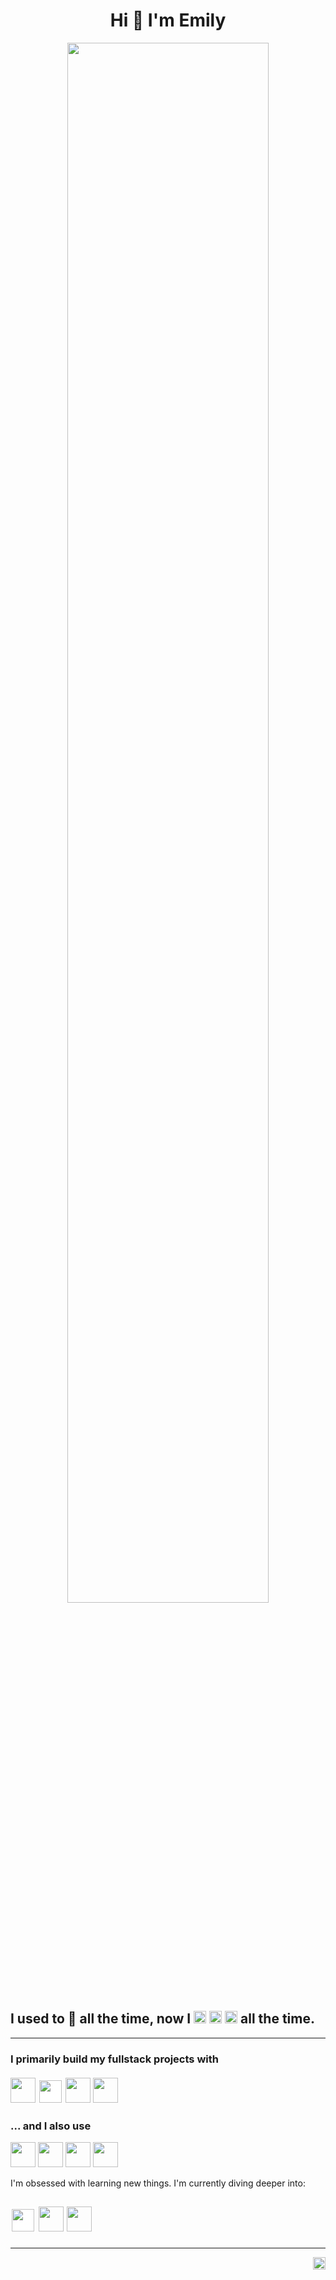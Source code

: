 <div align="center">
<h1>Hi 👀 I'm Emily</h1>
<img src="https://media.giphy.com/media/13GIgrGdslD9oQ/giphy.gif" width="80%"/>
</div>

<h2 height="200">I used to 🎻 all the time, now I 
<img src="https://cdn.jsdelivr.net/gh/devicons/devicon/icons/html5/html5-original.svg" height="20"/>
<img src="https://cdn.jsdelivr.net/gh/devicons/devicon/icons/css3/css3-original.svg" height="20"/>
<img src="https://cdn.jsdelivr.net/gh/devicons/devicon/icons/javascript/javascript-original.svg" height="20" />
all the time.</h2>


---

<h3>I primarily build my fullstack projects with
<br>
<br>
<div>
<img src="https://cdn.jsdelivr.net/gh/devicons/devicon/icons/mongodb/mongodb-original.svg" height="40"/>         
            <img src="https://cdn.jsdelivr.net/gh/devicons/devicon/icons/express/express-original.svg" style="background-color:white; height:36px; padding:2px" />
            <img src="https://cdn.jsdelivr.net/gh/devicons/devicon/icons/react/react-original.svg" height="40" />
            <img src="https://cdn.jsdelivr.net/gh/devicons/devicon/icons/nodejs/nodejs-original.svg" height="40" />
           </div> </h3>
           <!-- This was super annoying! The inline styling for the express icon doesn't work within the div unless the div is also within the h-tag. I have no idea why.-->
<h3>... and I also use</h3>
<div >
            <img src="https://cdn.jsdelivr.net/gh/devicons/devicon/icons/bootstrap/bootstrap-original.svg" height="40" />
            <img src="https://cdn.jsdelivr.net/gh/devicons/devicon/icons/sass/sass-original.svg" height="40"/>
            <img src="https://cdn.jsdelivr.net/gh/devicons/devicon/icons/figma/figma-original.svg" height="40"/>
            <img src="https://cdn.jsdelivr.net/gh/devicons/devicon/icons/git/git-original.svg" height="40"/>
</div>
<p>I'm obsessed with learning new things. I'm currently diving deeper into:
<div >
<h2> 
<img src="https://cdn.jsdelivr.net/gh/devicons/devicon/icons/nextjs/nextjs-line.svg" height="36" style="background-color: white; padding:2px"/>
<img src="https://cdn.jsdelivr.net/gh/devicons/devicon/icons/typescript/typescript-original.svg" height="40"/>
<img src="https://cdn.jsdelivr.net/gh/devicons/devicon/icons/angularjs/angularjs-plain.svg" height="40" /></p>
</h2>
</div>

---

<p align="right">
<a href="https://www.linkedin.com/in/emilyscodes" target="blank"><img align="center" src="https://raw.githubusercontent.com/rahuldkjain/github-profile-readme-generator/master/src/images/icons/Social/linked-in-alt.svg" alt="emilysheil" height="20px" /></a>


<!--
**emily-s-codes/emily-s-codes** is a ✨ _special_ ✨ repository because its `README.md` (this file) appears on your GitHub profile.

Here are some ideas to get you started:

- 🔭 I’m currently working on ...
- 🌱 I’m currently learning ...

- 👯 I’m looking to collaborate on ...
- 🤔 I’m looking for help with ...
- 💬 Ask me about ...
- 📫 How to reach me: ...
- 😄 Pronouns: ...
- ⚡ Fun fact: ...
-->

